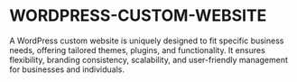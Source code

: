 # WORDPRESS-CUSTOM-WEBSITE
A WordPress custom website is uniquely designed to fit specific business needs, offering tailored themes, plugins, and functionality. It ensures flexibility, branding consistency, scalability, and user-friendly management for businesses and individuals.
